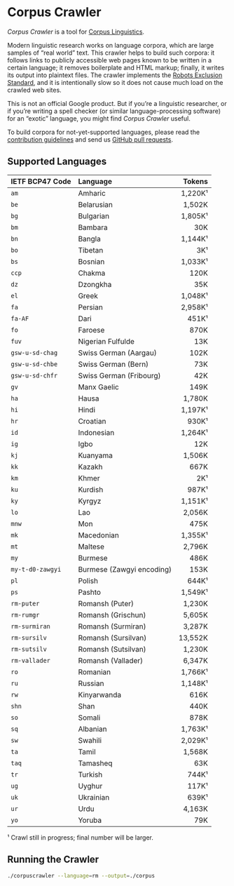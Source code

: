# Corpus Crawler

_Corpus Crawler_ is a tool for
[Corpus Linguistics](https://en.wikipedia.org/wiki/Corpus_linguistics).

Modern linguistic research works on language corpora, which are large samples of
“real world” text.  This crawler helps to build such corpora: it follows links
to publicly accessible web pages known to be written in a certain language; it
removes boilerplate and HTML markup; finally, it writes its output into
plaintext files.  The crawler implements the
[Robots Exclusion Standard](https://en.wikipedia.org/wiki/Robots_exclusion_standard),
and it is intentionally slow so it does not cause much load on the crawled
web sites.

This is not an official Google product.  But if you’re a linguistic researcher,
or if you’re writing a spell checker (or similar language-processing software)
for an “exotic” language, you might find _Corpus Crawler_ useful.

To build corpora for not-yet-supported languages, please read the
[contribution guidelines](./CONTRIBUTING.md) and send us
[GitHub pull requests](https://help.github.com/categories/collaborating-with-issues-and-pull-requests/).



## Supported Languages

| IETF BCP47 Code     | Language                     |   Tokens |
| :------------------ | :--------------------------- | -------: |
| `am`                | Amharic                      |  1,220K¹ |
| `be`                | Belarusian                   |  1,502K  |
| `bg`                | Bulgarian                    |  1,805K¹ |
| `bm`                | Bambara                      |     30K  |
| `bn`                | Bangla                       |  1,144K¹ |
| `bo`                | Tibetan                      |      3K¹ |
| `bs`                | Bosnian                      |  1,033K¹ |
| `ccp`               | Chakma                       |    120K  |
| `dz`                | Dzongkha                     |     35K  |
| `el`                | Greek                        |  1,048K¹ |
| `fa`                | Persian                      |  2,958K¹ |
| `fa-AF`             | Dari                         |    451K¹ |
| `fo`                | Faroese                      |    870K  |
| `fuv`               | Nigerian Fulfulde            |     13K  |
| `gsw-u-sd-chag`     | Swiss German (Aargau)        |    102K  |
| `gsw-u-sd-chbe`     | Swiss German (Bern)          |     73K  |
| `gsw-u-sd-chfr`     | Swiss German (Fribourg)      |     42K  |
| `gv`                | Manx Gaelic                  |    149K  |
| `ha`                | Hausa                        |  1,780K  |
| `hi`                | Hindi                        |  1,197K¹ |
| `hr`                | Croatian                     |    930K¹ |
| `id`                | Indonesian                   |  1,264K¹ |
| `ig`                | Igbo                         |     12K  |
| `kj`                | Kuanyama                     |  1,506K  |
| `kk`                | Kazakh                       |    667K  |
| `km`                | Khmer                        |      2K¹ |
| `ku`                | Kurdish                      |    987K¹ |
| `ky`                | Kyrgyz                       |  1,151K¹ |
| `lo`                | Lao                          |  2,056K  |
| `mnw`               | Mon                          |    475K  |
| `mk`                | Macedonian                   |  1,355K¹ |
| `mt`                | Maltese                      |  2,796K  |
| `my`                | Burmese                      |    486K  |
| `my-t-d0-zawgyi`    | Burmese (Zawgyi encoding)    |    153K  |
| `pl`                | Polish                       |    644K¹ |
| `ps`                | Pashto                       |  1,549K¹ |
| `rm-puter`          | Romansh (Puter)              |  1,230K  |
| `rm-rumgr`          | Romansh (Grischun)           |  5,605K  |
| `rm-surmiran`       | Romansh (Surmiran)           |  3,287K  |
| `rm-sursilv`        | Romansh (Sursilvan)          | 13,552K  |
| `rm-sutsilv`        | Romansh (Sutsilvan)          |  1,230K  |
| `rm-vallader`       | Romansh (Vallader)           |  6,347K  |
| `ro`                | Romanian                     |  1,766K¹ |
| `ru`                | Russian                      |  1,148K¹ |
| `rw`                | Kinyarwanda                  |    616K  |
| `shn`               | Shan                         |    440K  |
| `so`                | Somali                       |    878K  |
| `sq`                | Albanian                     |  1,763K¹ |
| `sw`                | Swahili                      |  2,029K¹ |
| `ta`                | Tamil                        |  1,568K  |
| `taq`               | Tamasheq                     |     63K  |
| `tr`                | Turkish                      |    744K¹ |
| `ug`                | Uyghur                       |    117K¹ |
| `uk`                | Ukrainian                    |    639K¹ |
| `ur`                | Urdu                         |  4,163K  |
| `yo`                | Yoruba                       |     79K  |

¹ Crawl still in progress; final number will be larger.


## Running the Crawler

```sh
./corpuscrawler --language=rm --output=./corpus
```
